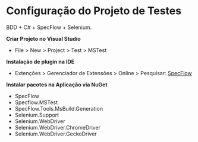 Configuração do Projeto de Testes
=======================
BDD + C# + SpecFlow + Selenium.



**Criar Projeto no Visual Studio**
- File > New > Project > Test > MSTest



**Instalação de plugin na IDE**
- Extenções > Gerenciador de Extensões > Online > Pesquisar: [SpecFlow](https://marketplace.visualstudio.com/items?itemName=TechTalkSpecFlowTeam.SpecFlowForVisualStudio)



**Instalar pacotes na Aplicação via NuGet**
- SpecFlow
- Specflow.MSTest
- SpecFlow.Tools.MsBuild.Generation
- Selenium.Support
- Selenium.WebDriver
- Selenium.WebDriver.ChromeDriver
- Selenium.WebDriver.GeckoDriver
